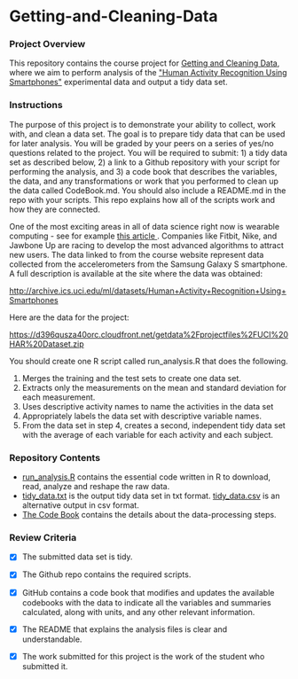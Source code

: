 # Getting-and-Cleaning-Data

### Project Overview

This repository contains the course project for [Getting and Cleaning Data](https://www.coursera.org/course/getdata), where we aim to perform analysis of the ["Human Activity Recognition Using Smartphones"](http://archive.ics.uci.edu/ml/datasets/Human+Activity+Recognition+Using+Smartphones) experimental data and output a tidy data set.



### Instructions

The purpose of this project is to demonstrate your ability to collect, work with, and clean a data set. The goal is to prepare tidy data that can be used for later analysis. You will be graded by your peers on a series of yes/no questions related to the project. You will be required to submit: 1) a tidy data set as described below, 2) a link to a Github repository with your script for performing the analysis, and 3) a code book that describes the variables, the data, and any transformations or work that you performed to clean up the data called CodeBook.md. You should also include a README.md in the repo with your scripts. This repo explains how all of the scripts work and how they are connected.

One of the most exciting areas in all of data science right now is wearable computing - see for example [this article ](http://www.insideactivitytracking.com/data-science-activity-tracking-and-the-battle-for-the-worlds-top-sports-brand/). Companies like Fitbit, Nike, and Jawbone Up are racing to develop the most advanced algorithms to attract new users. The data linked to from the course website represent data collected from the accelerometers from the Samsung Galaxy S smartphone. A full description is available at the site where the data was obtained:

<http://archive.ics.uci.edu/ml/datasets/Human+Activity+Recognition+Using+Smartphones>

Here are the data for the project:

<https://d396qusza40orc.cloudfront.net/getdata%2Fprojectfiles%2FUCI%20HAR%20Dataset.zip>

You should create one R script called run_analysis.R that does the following.

1. Merges the training and the test sets to create one data set.
2. Extracts only the measurements on the mean and standard deviation for each measurement.
3. Uses descriptive activity names to name the activities in the data set
4. Appropriately labels the data set with descriptive variable names.
5. From the data set in step 4, creates a second, independent tidy data set with the average of each variable for each activity and each subject.



### Repository Contents

- [run_analysis.R](run_analysis.R) contains the essential code written in R to download, read, analyze and reshape the raw data.
- [tidy_data.txt](tidy_data.txt) is the output tidy data set in txt format. [tidy_data.csv](tidy_data.csv) is an alternative output in csv format.
- [The Code Book](CodeBook.md) contains the details about the data-processing steps. 



### Review Criteria

- [x] The submitted data set is tidy.
- [x] The Github repo contains the required scripts.
- [x] GitHub contains a code book that modifies and updates the available codebooks with the data to indicate all the variables and summaries calculated, along with units, and any other relevant information.
- [x] The README that explains the analysis files is clear and understandable.
- [x] The work submitted for this project is the work of the student who submitted it.

